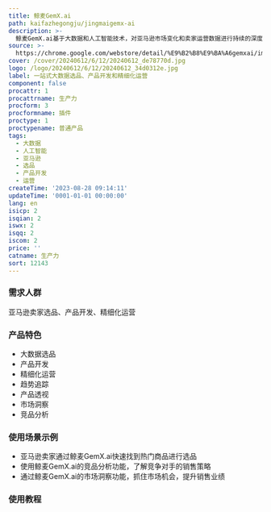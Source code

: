 ```yaml
---
title: 鲸麦GemX.ai
path: kaifazhegongju/jingmaigemx-ai
description: >-
  鲸麦GemX.ai基于大数据和人工智能技术，对亚马逊市场变化和卖家运营数据进行持续的深度分析，帮助卖家一站式大数据选品、产品开发和精细化运营。结合鲸麦特有的亚马逊选品模型，通过趋势追踪、产品透视、市场洞察、竞品分析等四大板块，帮助卖家抓住市场机会，快速做出选品判断。
source: >-
  https://chrome.google.com/webstore/detail/%E9%B2%B8%E9%BA%A6gemxai/imnahfoohpfdehdnmbljdlgcplkiehjo
cover: /cover/20240612/6/12/20240612_de78770d.jpg
logo: /logo/20240612/6/12/20240612_34d0312e.jpg
label: 一站式大数据选品、产品开发和精细化运营
component: false
procattr: 1
procattrname: 生产力
procform: 3
procformname: 插件
proctype: 1
proctypename: 普通产品
tags:
  - 大数据
  - 人工智能
  - 亚马逊
  - 选品
  - 产品开发
  - 运营
createTime: '2023-08-28 09:14:11'
updateTime: '0001-01-01 00:00:00'
lang: en
isicp: 2
isqian: 2
iswx: 2
isqq: 2
iscom: 2
price: ''
catname: 生产力
sort: 12143
---
```




### 需求人群
亚马逊卖家选品、产品开发、精细化运营

### 产品特色
- 大数据选品
- 产品开发
- 精细化运营
- 趋势追踪
- 产品透视
- 市场洞察
- 竞品分析

### 使用场景示例
- 亚马逊卖家通过鲸麦GemX.ai快速找到热门商品进行选品
- 使用鲸麦GemX.ai的竞品分析功能，了解竞争对手的销售策略
- 通过鲸麦GemX.ai的市场洞察功能，抓住市场机会，提升销售业绩

### 使用教程


  
